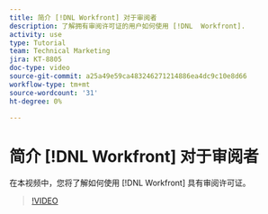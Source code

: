 ```yaml
---
title: 简介 [!DNL Workfront] 对于审阅者
description: 了解拥有审阅许可证的用户如何使用 [!DNL  Workfront].
activity: use
type: Tutorial
team: Technical Marketing
jira: KT-8805
doc-type: video
source-git-commit: a25a49e59ca483246271214886ea4dc9c10e8d66
workflow-type: tm+mt
source-wordcount: '31'
ht-degree: 0%

---
```


# 简介 [!DNL Workfront] 对于审阅者

在本视频中，您将了解如何使用 [!DNL  Workfront] 具有审阅许可证。

>[!VIDEO](https://video.tv.adobe.com/v/335106/?quality=12&learn=on)
